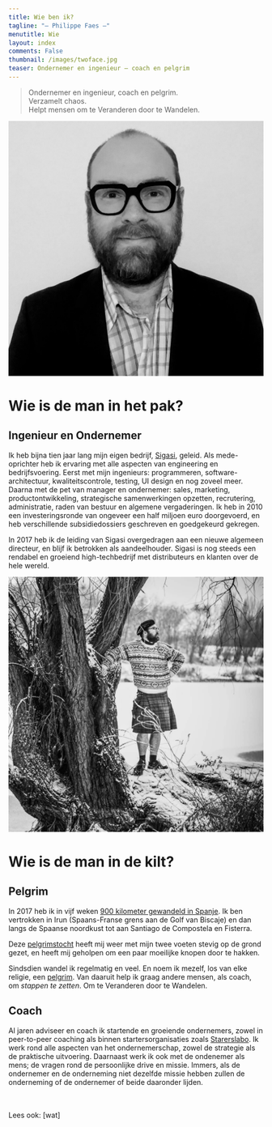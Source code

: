```yaml
---
title: Wie ben ik?
tagline: "— Philippe Faes —"
menutitle: Wie
layout: index
comments: False
thumbnail: /images/twoface.jpg
teaser: Ondernemer en ingenieur — coach en pelgrim  
---
```


> Ondernemer en ingenieur, coach en pelgrim. <br/> 
> Verzamelt chaos. <br/>
> Helpt mensen om te Veranderen door te Wandelen.

<!--
Entrepreneur, coach en pelgrim. Collects chaos. 
Helps people take steps to make changes.
-->

![Philippe in een pak](/images/suit_bw.jpg)
# Wie is de man in het pak?

## Ingenieur en Ondernemer

Ik heb bijna tien jaar lang mijn eigen bedrijf, [Sigasi](http://www.sigasi.com), geleid. Als mede-oprichter heb ik ervaring met alle aspecten van engineering en bedrijfsvoering. Eerst met mijn ingenieurs: programmeren, software-architectuur, kwaliteitscontrole, testing, UI design en nog zoveel meer. Daarna met de pet van manager en ondernemer: sales, marketing, productontwikkeling, strategische samenwerkingen opzetten, recrutering, administratie, raden van bestuur en algemene vergaderingen. Ik heb in 2010 een investeringsronde van ongeveer een half miljoen euro doorgevoerd, en heb verschillende subsidiedossiers geschreven en goedgekeurd gekregen.

In 2017 heb ik de leiding van Sigasi overgedragen aan een nieuwe algemeen directeur, en blijf ik betrokken als aandeelhouder. Sigasi is nog steeds een rendabel en groeiend high-techbedrijf met distributeurs en klanten over de hele wereld.


<!-- TODO endorsements -->

![Philippe met kilt](/images/kilt_in_sneeuw_bw.jpg)
# Wie is de man in de kilt?

## Pelgrim

In 2017 heb ik in vijf weken [900 kilometer gewandeld in Spanje](/c/pelgrim.html). Ik ben vertrokken in Irun (Spaans-Franse grens aan de Golf van Biscaje) en dan langs de Spaanse noordkust tot aan Santiago de Compostela en Fisterra.

Deze [pelgrimstocht](/c/wat_is_een_pelgrim.html) heeft mij weer met mijn twee voeten stevig op de grond gezet, en heeft mij geholpen om een paar moeilijke knopen door te hakken.

Sindsdien wandel ik regelmatig en veel. En noem ik mezelf, los van elke religie, een [pelgrim](/c/a/wat_is_een_pelgrim.html). Van daaruit help ik graag andere mensen, als coach, om *stappen te zetten*. Om te Veranderen door te Wandelen. 

## Coach

Al jaren adviseer en coach ik startende en groeiende ondernemers, zowel in peer-to-peer coaching als binnen startersorganisaties zoals [Starerslabo](https://www.starterslabo.be). Ik werk rond alle aspecten van het ondernemerschap, zowel de strategie als de praktische uitvoering. Daarnaast werk ik ook met de ondenemer als mens; de vragen rond de persoonlijke drive en missie. Immers, als de ondernemer en de onderneming niet dezelfde missie hebben zullen de onderneming of de ondernemer of beide daaronder lijden.

<br/><br/>
Lees ook: [wat]

<!--
# Opleidingen
Naast mijn formele opleiding als burgerlijk ingenieur, heb ik verschillende opleidingen en trajecten gevolgd rond leiderschap en zelfontwikkeling:

* Doctor in de Ingenieurswetenschappen, Computerwetenschappen, 2008, [UGent](https://www.ugent.be/ea)
* Postgraduaat Inspirerend Coachen, 2016 — 2019, [Arteveldehogeschool](https://www.arteveldehogeschool.be/opleidingen/postgraduaat/inspirerend-coachen)
* Master Class Wandercoaching, Oktober 2018, [wanderwood] / [yourcoach]
* Kindertalentenfluisteraar, 2017 ([meer info](https://www.kindertalentenfluisteraar.com/))
* Crucial Conversations, Mei 2017, [Vitalsmarts Benelux](https://www.vitalsmarts.nl)
* Verschillende opleidingen Enneagram persoonlijkheidstypering, 2013 — heden, [improve]
* NLP Practitioner, 2014, [TweeVoorTwaalf](https://improve.be/)
* Innovation Management, 2008, [vlerick]
* Uitwisselingsprogramma, 1996 — 1997, Madison High School, Portland, Oregon, USA
* Attest jeugdanimator, attest hoofdanimator, 1994 — 1995
-->
